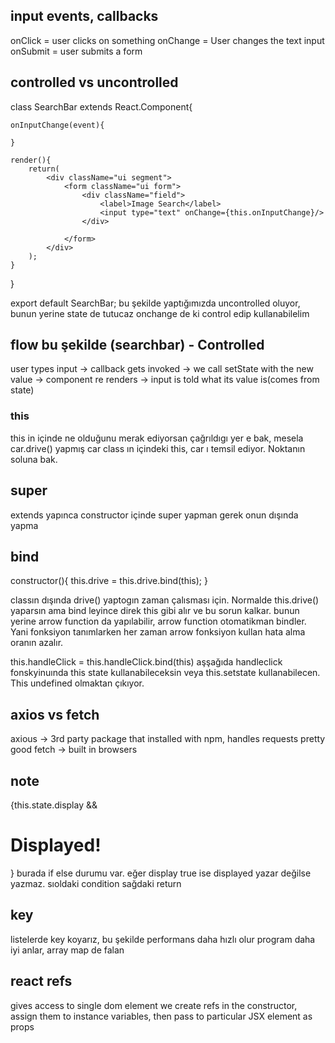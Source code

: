 ## input events, callbacks

onClick = user clicks on something
onChange = User changes the text input
onSubmit = user submits a form


## controlled vs uncontrolled

class SearchBar extends React.Component{
    
    onInputChange(event){
        
    }
    
    render(){
        return(
            <div className="ui segment">
                <form className="ui form">
                    <div className="field">
                        <label>Image Search</label>
                        <input type="text" onChange={this.onInputChange}/>
                    </div>
                    
                </form>
            </div>
        );
    }
}


export default SearchBar;
bu şekilde yaptığımızda uncontrolled oluyor, bunun yerine state de tutucaz onchange de ki control edip kullanabilelim


## flow bu şekilde (searchbar) - Controlled

user types input -> callback gets invoked -> we call setState with the new value -> component re renders -> input is told what its value is(comes from state)

### this

this in içinde ne olduğunu merak ediyorsan çağrıldıgı yer e bak, mesela car.drive() yapmış car class ın içindeki this, car ı temsil ediyor. Noktanın soluna bak.

## super

extends yapınca constructor içinde super yapman gerek onun dışında yapma

## bind

constructor(){
    this.drive = this.drive.bind(this);
}

classın dışında drive() yaptogın zaman çalısması için. Normalde this.drive() yaparsın ama bind leyince direk this gibi alır ve bu sorun kalkar.
bunun yerine arrow function da yapılabilir, arrow function otomatikman bindler. Yani fonksiyon tanımlarken her zaman arrow fonksiyon kullan hata alma oranın azalır.

this.handleClick = this.handleClick.bind(this)
aşşağıda handleclick fonskyinuında this state kullanabileceksin veya this.setstate kullanabilecen. This undefined olmaktan çıkıyor.


## axios vs fetch

axious ->  3rd party package that installed with npm, handles requests pretty good
fetch -> built in browsers


## note 

{this.state.display && <h1>Displayed!</h1>}
burada if else durumu var. eğer display true ise displayed yazar değilse yazmaz. sıoldaki condition sağdaki return 

## key

listelerde key koyarız, bu şekilde performans daha hızlı olur program daha iyi anlar, array map de falan

## react refs

gives access to single dom element
we create refs in the constructor, assign them to instance variables, then pass to particular JSX element as props